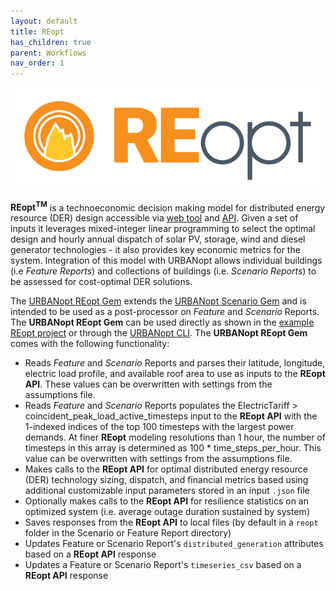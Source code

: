 ```yaml
---
layout: default
title: REopt
has_children: true
parent: Workflows
nav_order: 1
---
```


<div style="text-align:center"><img src="../../doc_files/reopt-logo.png" /></div>

**REopt<sup>TM</sup>** is a technoeconomic decision making model for distributed energy resource (DER) design accessible via [web tool](https://reopt.nrel.gov/tool) and [API](https://developer.nrel.gov/docs/energy-optimization/reopt-v1/). Given a set of inputs it leverages mixed-integer linear programming to select the optimal design and hourly annual dispatch of solar PV, storage, wind and diesel generator technologies - it also provides key economic metrics for the system. Integration of this model with URBANopt allows individual buildings (i.e _Feature Reports_) and collections of buildings (i.e. _Scenario Reports_) to be assessed for cost-optimal DER solutions.

The [URBANopt REopt Gem](https://github.com/urbanopt/urbanopt-reopt-gem) extends the [URBANopt Scenario Gem](https://github.com/urbanopt/urbanopt-scenario-gem) and is intended to be used as a post-processor on _Feature_ and _Scenario_ Reports. The **URBANopt REopt Gem** can be used directly as shown in the [example REopt project](https://github.com/urbanopt/urbanopt-example-reopt-project) or through the [URBANopt CLI](https://github.com/urbanopt/urbanopt-cli). The **URBANopt REopt Gem**  comes with the following functionality:

- Reads _Feature_ and _Scenario_ Reports and parses their latitude, longitude, electric load profile, and available roof area to use as inputs to the **REopt API**. These values can be overwritten with settings from the assumptions file.
- Reads _Feature_ and _Scenario_ Reports populates the ElectricTariff > coincident_peak_load_active_timesteps input to the **REopt API** with the 1-indexed indices of the top 100 timesteps with the largest power demands. At finer **REopt** modeling resolutions than 1 hour, the number of timesteps in this array is determined as 100 * time_steps_per_hour. This value can be overwritten with settings from the assumptions file.
- Makes calls to the **REopt API** for optimal distributed energy resource (DER) technology sizing, dispatch, and financial metrics based using additional customizable input parameters stored in an input `.json` file
- Optionally makes calls to the **REopt API** for resilience statistics on an optimized system (i.e. average outage duration sustained by system)
- Saves responses from the **REopt API** to local files (by default in a `reopt` folder in the Scenario or Feature Report directory)
- Updates Feature or Scenario Report's `distributed_generation` attributes based on a **REopt API** response
- Updates a Feature or Scenario Report's `timeseries_csv` based on a **REopt API** response

